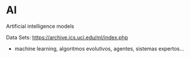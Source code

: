 # AI
Artificial intelligence models

Data Sets: https://archive.ics.uci.edu/ml/index.php

- machine learning, algoritmos evolutivos, agentes, sistemas expertos...
